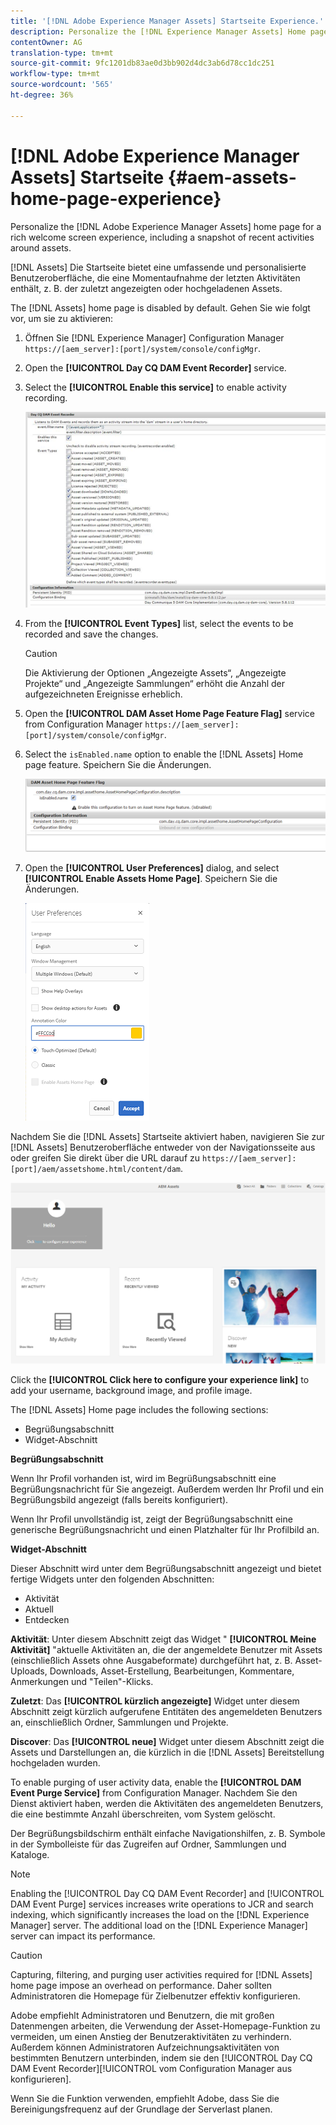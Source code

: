 ```yaml
---
title: '[!DNL Adobe Experience Manager Assets] Startseite Experience.'
description: Personalize the [!DNL Experience Manager Assets] Home page for a rich welcome screen experience, including a snapshot of recent activities around assets.
contentOwner: AG
translation-type: tm+mt
source-git-commit: 9fc1201db83ae0d3bb902d4dc3ab6d78cc1dc251
workflow-type: tm+mt
source-wordcount: '565'
ht-degree: 36%

---
```



# [!DNL Adobe Experience Manager Assets] Startseite {#aem-assets-home-page-experience}

Personalize the [!DNL Adobe Experience Manager Assets] home page for a rich welcome screen experience, including a snapshot of recent activities around assets.

[!DNL Assets] Die Startseite bietet eine umfassende und personalisierte Benutzeroberfläche, die eine Momentaufnahme der letzten Aktivitäten enthält, z. B. der zuletzt angezeigten oder hochgeladenen Assets.

The [!DNL Assets] home page is disabled by default. Gehen Sie wie folgt vor, um sie zu aktivieren:

1. Öffnen Sie [!DNL Experience Manager] Configuration Manager `https://[aem_server]:[port]/system/console/configMgr`.
1. Open the **[!UICONTROL Day CQ DAM Event Recorder]** service.
1. Select the **[!UICONTROL Enable this service]** to enable activity recording.

   ![chlimage_1-250](assets/chlimage_1-250.png)

1. From the **[!UICONTROL Event Types]** list, select the events to be recorded and save the changes.

   >[!CAUTION]
   >
   >Die Aktivierung der Optionen „Angezeigte Assets“, „Angezeigte Projekte“ und „Angezeigte Sammlungen“ erhöht die Anzahl der aufgezeichneten Ereignisse erheblich.

1. Open the **[!UICONTROL DAM Asset Home Page Feature Flag]** service from Configuration Manager `https://[aem_server]:[port]/system/console/configMgr`.
1. Select the `isEnabled.name` option to enable the [!DNL Assets] Home page feature. Speichern Sie die Änderungen.

   ![chlimage_1-251](assets/chlimage_1-251.png)

1. Open the **[!UICONTROL User Preferences]** dialog, and select **[!UICONTROL Enable Assets Home Page]**. Speichern Sie die Änderungen.

   ![Aktivieren der Asset-Startseite im Dialogfeld &quot;Benutzereinstellungen&quot;](assets/Annotation-color.png)

Nachdem Sie die [!DNL Assets] Startseite aktiviert haben, navigieren Sie zur [!DNL Assets] Benutzeroberfläche entweder von der Navigationsseite aus oder greifen Sie direkt über die URL darauf zu `https://[aem_server]:[port]/aem/assetshome.html/content/dam`.

![Erlebnislink auf der Benutzeroberfläche &quot;Assets&quot;konfigurieren](assets/config-experience-link.png)

Click the **[!UICONTROL Click here to configure your experience link]** to add your username, background image, and profile image.

The [!DNL Assets] Home page includes the following sections:

* Begrüßungsabschnitt
* Widget-Abschnitt

**Begrüßungsabschnitt** 

Wenn Ihr Profil vorhanden ist, wird im Begrüßungsabschnitt eine Begrüßungsnachricht für Sie angezeigt. Außerdem werden Ihr Profil und ein Begrüßungsbild angezeigt (falls bereits konfiguriert).

Wenn Ihr Profil unvollständig ist, zeigt der Begrüßungsabschnitt eine generische Begrüßungsnachricht und einen Platzhalter für Ihr Profilbild an.

**Widget-Abschnitt** 

Dieser Abschnitt wird unter dem Begrüßungsabschnitt angezeigt und bietet fertige Widgets unter den folgenden Abschnitten:

* Aktivität
* Aktuell
* Entdecken

**Aktivität**: Unter diesem Abschnitt zeigt das Widget &quot; **[!UICONTROL Meine Aktivität]** &quot;aktuelle Aktivitäten an, die der angemeldete Benutzer mit Assets (einschließlich Assets ohne Ausgabeformate) durchgeführt hat, z. B. Asset-Uploads, Downloads, Asset-Erstellung, Bearbeitungen, Kommentare, Anmerkungen und &quot;Teilen&quot;-Klicks.

**Zuletzt**: Das **[!UICONTROL kürzlich angezeigte]** Widget unter diesem Abschnitt zeigt kürzlich aufgerufene Entitäten des angemeldeten Benutzers an, einschließlich Ordner, Sammlungen und Projekte.

**Discover**: Das **[!UICONTROL neue]** Widget unter diesem Abschnitt zeigt die Assets und Darstellungen an, die kürzlich in die [!DNL Assets] Bereitstellung hochgeladen wurden.

To enable purging of user activity data, enable the **[!UICONTROL DAM Event Purge Service]** from Configuration Manager. Nachdem Sie den Dienst aktiviert haben, werden die Aktivitäten des angemeldeten Benutzers, die eine bestimmte Anzahl überschreiten, vom System gelöscht.

Der Begrüßungsbildschirm enthält einfache Navigationshilfen, z. B. Symbole in der Symbolleiste für das Zugreifen auf Ordner, Sammlungen und Kataloge.

>[!NOTE]
>
>Enabling the [!UICONTROL Day CQ DAM Event Recorder] and [!UICONTROL DAM Event Purge] services increases write operations to JCR and search indexing, which significantly increases the load on the [!DNL Experience Manager] server. The additional load on the [!DNL Experience Manager] server can impact its performance.

>[!CAUTION]
>
>Capturing, filtering, and purging user activities required for [!DNL Assets] home page impose an overhead on performance. Daher sollten Administratoren die Homepage für Zielbenutzer effektiv konfigurieren.
>
>Adobe empfiehlt Administratoren und Benutzern, die mit großen Datenmengen arbeiten, die Verwendung der Asset-Homepage-Funktion zu vermeiden, um einen Anstieg der Benutzeraktivitäten zu verhindern. Außerdem können Administratoren Aufzeichnungsaktivitäten von bestimmten Benutzern unterbinden, indem sie den [!UICONTROL Day CQ DAM Event Recorder][!UICONTROL  vom Configuration Manager aus konfigurieren].
>
>Wenn Sie die Funktion verwenden, empfiehlt Adobe, dass Sie die Bereinigungsfrequenz auf der Grundlage der Serverlast planen.
